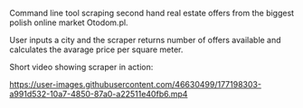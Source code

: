 Command line tool scraping second hand real estate offers from the biggest polish online market Otodom.pl.

User inputs a city and the scraper returns number of offers available and calculates the avarage price per square meter.



Short video showing scraper in action:





https://user-images.githubusercontent.com/46630499/177198303-a991d532-10a7-4850-87a0-a22511e40fb6.mp4

